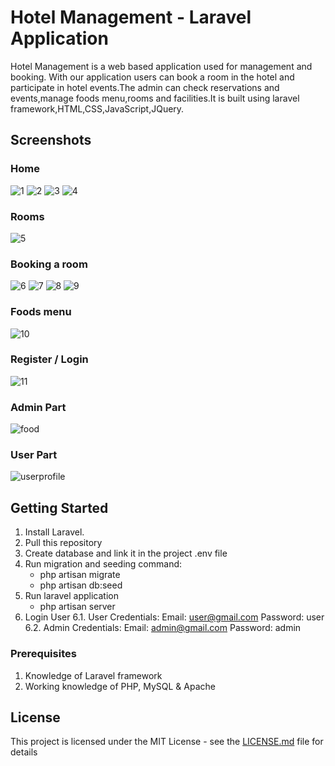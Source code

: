 # Hotel Management - Laravel Application
Hotel Management is a web based application used for management and booking. With our application users can book a room in the hotel and participate in hotel events.The admin can check reservations and events,manage foods menu,rooms and facilities.It is built using laravel framework,HTML,CSS,JavaScript,JQuery.


## Screenshots
### Home
![1](https://user-images.githubusercontent.com/65148928/155762153-82875f0a-d11a-42a2-8997-94a012708f8e.PNG)
![2](https://user-images.githubusercontent.com/65148928/155762161-87f06ea0-bf48-4845-bcd1-b0027b8ee038.PNG)
![3](https://user-images.githubusercontent.com/65148928/155762178-7784a398-631e-43ac-8de8-2d7ced2222e7.PNG)
![4](https://user-images.githubusercontent.com/65148928/155762212-e7c6ee66-f394-41a5-81d3-38f72d95ad5f.PNG)

### Rooms
![5](https://user-images.githubusercontent.com/65148928/155762418-8265c4ab-414b-477f-8b4c-45214f4c85d1.PNG)

### Booking a room
![6](https://user-images.githubusercontent.com/65148928/155762441-8da043b5-f087-4485-b383-957422582f03.PNG)
![7](https://user-images.githubusercontent.com/65148928/155762449-b0be274d-9a07-461b-a7be-f5dbee3985db.PNG)
![8](https://user-images.githubusercontent.com/65148928/155762454-b68b2248-99b0-45e5-9b3b-bc4b26eceec8.PNG)
![9](https://user-images.githubusercontent.com/65148928/155762462-7354589c-7625-42c6-bdd4-b5380b8ec974.PNG)

### Foods menu
![10](https://user-images.githubusercontent.com/65148928/155762310-04d66cdf-9477-4bd8-8193-6a7e404f01d4.PNG)

### Register / Login
![11](https://user-images.githubusercontent.com/65148928/155762315-aebc6772-fec6-4d58-b857-4ba9de69946c.PNG)

### Admin Part
![food](https://user-images.githubusercontent.com/65148928/155762325-f32582e8-6175-47eb-893b-fc10d96f4f28.PNG)

### User Part
![userprofile](https://user-images.githubusercontent.com/65148928/155762329-31594e63-e531-45c3-b6fc-82e46ddc2aa2.PNG)

## Getting Started
1. Install Laravel.
2. Pull this repository
3. Create database and link it in the project .env file 
4. Run migration and seeding command:
	- php artisan migrate
	- php artisan db:seed
5. Run laravel application
	- php artisan server
6. Login User
	6.1. User Credentials: 
		Email: user@gmail.com
		Password: user
	6.2. Admin Credentials:
		Email: admin@gmail.com
		Password: admin

### Prerequisites
1. Knowledge of Laravel framework
2. Working knowledge of PHP, MySQL & Apache

## License
This project is licensed under the MIT License - see the [LICENSE.md](LICENSE.md) file for details
